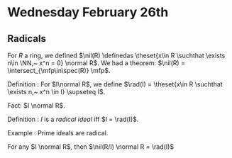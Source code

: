 # Wednesday February 26th

## Radicals

For $R$ a ring, we defined $\nil(R) \definedas \theset{x\in R \suchthat \exists n\in \NN,~ x^n = 0} \normal R$.
We had a theorem: $\nil(R) = \intersect_{\mfp\in\spec(R)} \mfp$.

Definition
: For $I\normal R$, we define $\rad(I) = \theset{x\in R \suchthat \exists n,~ x^n \in I} \supseteq I$.

Fact: $I \normal R$.

Definition
: $I$ is a *radical ideal* iff $I = \rad(I)$.


Example
: Prime ideals are radical.
  
For any $I \normal R$, then $\nil(R/I) \normal R = \rad(I)$
